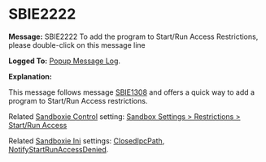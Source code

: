 # SBIE2222


**Message:** SBIE2222 To add the program to Start/Run Access Restrictions, please double-click on this message line

**Logged To:** [Popup Message Log](PopupMessageLog.md).

**Explanation:**

This message follows message [SBIE1308](SBIE1308.md) and offers a quick way to add a program to Start/Run Access restrictions.

Related [Sandboxie Control](SandboxieControl.md) setting: [Sandbox Settings > Restrictions > Start/Run Access](RestrictionsSettings.md#startrun-access)

Related [Sandboxie Ini](SandboxieIni.md) settings: [ClosedIpcPath](ClosedIpcPath.md), [NotifyStartRunAccessDenied](NotifyStartRunAccessDenied.md).
